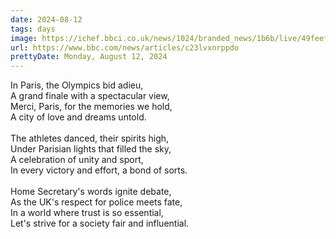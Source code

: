 ```yaml
---
date: 2024-08-12
tags: days
image: https://ichef.bbci.co.uk/news/1024/branded_news/1b6b/live/49feefd0-5835-11ef-8f0f-0577398c3339.jpg
url: https://www.bbc.com/news/articles/c23lvxnrppdo
prettyDate: Monday, August 12, 2024
---
```

In Paris, the Olympics bid adieu,<br>A grand finale with a spectacular view,<br>Merci, Paris, for the memories we hold,<br>A city of love and dreams untold.<br><br>The athletes danced, their spirits high,<br>Under Parisian lights that filled the sky,<br>A celebration of unity and sport,<br>In every victory and effort, a bond of sorts.<br><br>Home Secretary's words ignite debate,<br>As the UK's respect for police meets fate,<br>In a world where trust is so essential,<br>Let's strive for a society fair and influential.